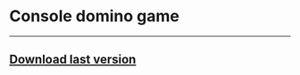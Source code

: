 # Console domino game
__________
## [Download last version](https://github.com/MiF318/domino/raw/main/Domino_versions/Domino2.0.rar)
